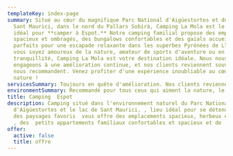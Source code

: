 ```yaml
---
templateKey: index-page
summary: Situé au cœur du magnifique Parc National d'Aigüestortes et du lac de
  Sant Maurici, dans le nord du Pallars Sobirà, Camping La Mola est le choix
  idéal pour **camper à Espot.** Notre camping familial propose des emplacements
  spacieux et ombragés, des bungalows confortables et des gaials accueillants,
  parfaits pour une escapade relaxante dans les superbes Pyrénées de Lleida. Que
  vous soyez amoureux de la nature, amateur de sports d'aventure ou en quête de
  tranquillité, Camping La Mola est votre destination idéale. Nous nous
  engageons à une amélioration continue, et nos clients reviennent souvent et
  nous recommandent. Venez profiter d'une expérience inoubliable au cœur de la
  nature !
servicesSummary: Toujours en quête d'amélioration. Nos clients reviennent et nous recommandent
environmentSummary: Recommandé pour tous ceux qui aiment la nature, le sport et le silence
title: Camping  Espot
description: Camping situé dans l'environnement naturel du Parc National
  d'Aigüestortes et le lac de Sant Maurici, , lieu idéal pour se détendre, jouir
  des paysages favoris  vous offre des emplacements spacieux, herbeux et ombreux
  , des  petits appartements familiaux confortables et spacieux et de  bungalows
offer:
  active: false
  title: offre
---
```

